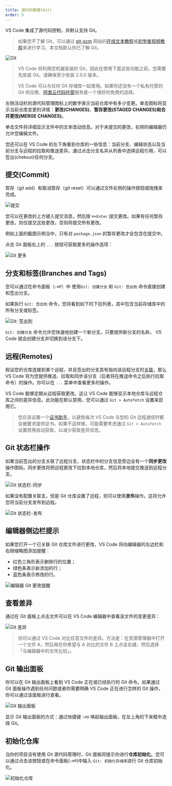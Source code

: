 ```yaml
---
title: 源代码管理(Git)
order: 5
---
```


VS Code 集成了源代码控制，并默认支持 Git。

> 如果您不了解 Git，可以通过 [git-scm](https://git-scm.com/doc) 网站的[在线文本教程](https://git-scm.com/book)或[初学者视频教程](https://git-scm.com/video/what-is-git)来进行学习。本文档默认你已了解 Git。

![Git](https://img.alicdn.com/tfs/TB1IZhjtG61gK0jSZFlXXXDKFXa-754-418.png)

> VS Code 将利用您机器安装的 Git，因此在使用下面这些功能之前，您需要先安装 Git。请确保至少安装 2.0.0 版本。

> VS Code 可以与任何 Git 存储库一起使用。如果你还没有一个私有托管的 Git 供应商，[阿里云代码托管](https://promotion.aliyun.com/ntms/act/code.html)服务是一个很好的免费的选择。

左侧活动栏的源代码管理图标上的数字表示当前仓库中有多少变更。单击图标将显示当前仓库变更的详情：**更改(CHANGES)**、**暂存更改(STAGED CHANGES)**和**合并更改(MERGE CHANGES)**。

单击文件将详细显示文件中的文本改动信息。对于未提交的更改，右侧的编辑器仍允许您编辑文件。

您还可以在 VS Code 的左下角看到仓库的一些信息：当前分支、编辑状态以及当前分支与远程的拉取和推送差异。通过点击分支名并从列表中选择远程引用，可以签出(chekout)任何分支。

## 提交(Commit)

暂存（git add）和取消暂存（git reset）可以通过文件右侧的操作按钮或拖拽来完成。

![提交](https://img.alicdn.com/tfs/TB1_tC_tQL0gK0jSZFtXXXQCXXa-662-488.png)

您可以在更改的上方键入提交消息，然后按 `⌘+Enter` 提交更改。如果有任何暂存更改，则仅提交这些更改，否则将提交所有更改。

例如上面的截图示例当中，只有对 `package.json` 的暂存更改才会包含在提交中。

点击 Git 面板右上的 `...` 按钮可获取更多的操作选项：

![Git 更多](https://img.alicdn.com/tfs/TB1H3HktQT2gK0jSZPcXXcKkpXa-612-220.png)

## 分支和标签(Branches and Tags)

您可以通过在命令面板（`⇧⌘P`）中 使用`Git: 创建分支` 和 `Git: 签出到` 命令直接创建和签出分支。

如果执行 `Git: 签出到` 命令，您将看到如下的下拉列表，其中包含当前存储库中的所有分支或标签。

![Git: 签出到](https://img.alicdn.com/tfs/TB1P5jAtFT7gK0jSZFpXXaTkpXa-1242-686.png)

`Git: 创建分支` 命令允许您快速地创建一个新分支。只要提供新分支的名称， VS Code 就会创建分支并切换到该分支下。

## 远程(Remotes)

假设您的仓库连接到某个远程，并且签出的分支具有指向该远程分支的[关联](https://git-scm.com/book/ch3-5.html)，那么 VS Code 将为您提供推送、拉取和同步该分支（后者将在推送命令之后执行拉取命令）的操作。你可以在 `...` 菜单中查看更多的操作。

VS Code 能够定期从远程获取更改。这让 VS Code 能够显示本地仓库与远程仓库之间的差异信息。此功能在默认禁用，您可以通过 `Git > Autofetch` 设置来启用它。

> 您应该设置一个[证书助手](https://help.github.com/en/github/using-git/caching-your-github-password-in-git)，以避免每次 VS Code 与您的 Git 远程通信时都会被要求提供证书。如果不这样做，可能需要考虑通过 `Git > Autofetch` 设置禁用自动获取，以减少获取差异信息。

## Git 状态栏操作

如果当前签出的分支关联了远程分支，状态栏中的分支信息旁边会有一个**同步更改**操作图标。同步更改将把远程更改下拉到本地仓库，然后将本地提交推送到远程分支。

![Git 状态栏-同步](https://img.alicdn.com/tfs/TB1OJHDtFP7gK0jSZFjXXc5aXXa-365-44.png)

如果没有配置关联支，但是 Git 仓库设置了远程，则可以使用**发布**操作。这将允许您将当前分支发布到远程。

![Git 状态栏-发布](https://img.alicdn.com/tfs/TB1_1HItQT2gK0jSZFkXXcIQFXa-356-44.png)

## 编辑器侧边栏提示

如果您打开一个已关联 Git 仓库文件进行更改，VS Code 将向编辑器的左边栏和右侧缩略图添加提醒：

- 红色三角形表示删除行的位置；
- 绿色条表示新添加的行；
- 蓝色条表示修改的行。

![编辑器 Git 更改提醒](https://img.alicdn.com/tfs/TB1276FtNz1gK0jSZSgXXavwpXa-1070-348.png)

## 查看差异

通过在 Git 面板上点击文件可以在 VS Code 编辑器中查看该文件的变更差异：

![Git 差异](https://img.alicdn.com/tfs/TB1_2nKtHY1gK0jSZTEXXXDQVXa-2132-928.png)

> 你可以通过 VS Code 对比任意文件的差异。方法是：在资源管理器中打开一个文件 A，然后再在你希望与 A 对比的文件 B 上点击右键，然后选择「与编辑器中的文件比较」。

## Git 输出面板

你可以在 Git 输出面板上看到 VS Code 正在或已经执行的 Git 命令。如果通过 Git 面板操作遇到任何问题或者你需要明确 VS Code 正在进行怎样的 Git 操作，你可以通过该面板进行查看。

![Git 输出面板](https://img.alicdn.com/tfs/TB1uvYGtKL2gK0jSZPhXXahvXXa-2212-526.png)

显示 Git 输出面板的方式：通过快捷键 `⇧⌘U` 唤起输出面板，在左上角的下来框中选择 Git。

## 初始化仓库

当你的项目没有使用 Git 源代码管理时，Git 面板将提示你进行**仓库初始化**。您可以通过点击该按钮或在命令面板(`⇧⌘P`)中输入 `Git: 初始化存储库`进行 Git 仓库初始化。

![初始化仓库](https://img.alicdn.com/tfs/TB1xfzJtKH2gK0jSZFEXXcqMpXa-514-352.png)
